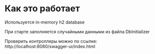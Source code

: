 # Как это работает

Используется in-memory h2 database

При старте заполняется случайными данными из файла DbInitializer

Проверить контроллеры можно по ссылке: http://localhost:8080/swagger-ui/index.html
